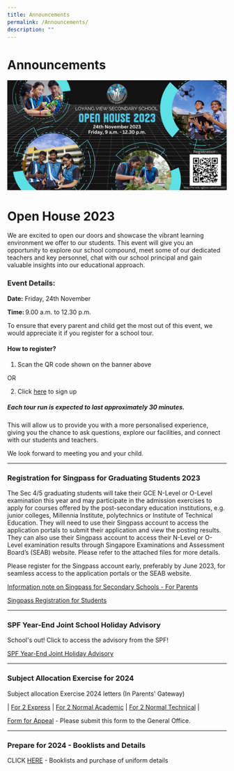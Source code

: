 ```yaml
---
title: Announcements
permalink: /Announcements/
description: ""
---
```

Announcements
=================
    
![](/images/Other%20Matters/Open%20House/lvss%20open%20house%202023%20e-banner.jpg)
# Open House 2023

We are excited to open our doors and showcase the vibrant learning environment we offer to our students. This event will give you an opportunity to explore our school compound, meet some of our dedicated teachers and key personnel, chat with our school principal and gain valuable insights into our educational approach. 

### **Event Details:** 

**Date:** Friday, 24th November 

**Time:** 9.00 a.m. to 12.30 p.m. 

To ensure that every parent and child get the most out of this event, we would appreciate it if you register for a school tour.  

#### **How to register?**
1. Scan the QR code shown on the banner above 

OR

2. Click [here](https://forms.moe.edu.sg/forms/J7zd2v) to sign up

##### **Each tour run is expected to last approximately 30 minutes.** 

This will allow us to provide you with a more personalised experience, giving you the chance to ask questions, explore our facilities, and connect with our students and teachers. 

We look forward to meeting you and your child.


***********************************************************************


### **Registration for Singpass for Graduating Students 2023**


The Sec 4/5 graduating students will take their GCE N-Level or O-Level examination this year and may participate in the admission exercises to apply for courses offered by the post-secondary education institutions, e.g. junior colleges, Millennia Institute, polytechnics or Institute of Technical Education. They will need to use their Singpass account to access the application portals to submit their application and view the posting results. They can also use their Singpass account to access their N-Level or O-Level examination results through Singapore Examinations and Assessment Board’s (SEAB) website. Please refer to the attached files for more details.

Please register for the Singpass account early, preferably by June 2023, for seamless access to the application portals or the SEAB website.

[Information note on Singpass for Secondary Schools - For Parents](/files/Announcements/information%20note%20on%20singpass%20for%20secondary%20school.pdf)

[Singpass Registration for Students](/files/Announcements/singpass%20registration%20guide%20for%20students.pdf)
*****************************
### **SPF Year-End Joint School Holiday Advisory**

School's out! Click to access the advisory from the SPF!

[SPF Year-End Joint Holiday Advisory](/files/Term%20Letters/spf%20year-end%20joint%20school%20holiday%20advisory.pdf)
********************
### **Subject Allocation Exercise for 2024**

Subject allocation Exercise 2024 letters (In Parents' Gateway)

| [For 2 Express](/files/Exam%20Related%20Matters/letter%20for%20parents%20(express).pdf) | [For 2 Normal Academic](/files/Exam%20Related%20Matters/letter%20for%20parents%20(na).pdf) | [For 2 Normal Technical](/files/Exam%20Related%20Matters/letter%20for%20parents%20(nt).pdf) |

[Form for Appeal](/files/Exam%20Related%20Matters/streaming%20appeal%20form%20(2023).pdf) - Please submit this form to the General Office.
***********************************
### Prepare for 2024 - Booklists and Details

CLICK [HERE](https://www.loyangviewsec.moe.edu.sg/for-parents/schoolvendors/) - Booklists and purchase of uniform details